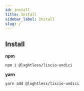 ```yaml
---
id: install
title: Install
sidebar_label: Install
slug: /
---
```


## Install

**npm**

```console
npm i @lxghtless/liscio-undici
```

**yarn**

```console
yarn add @lxghtless/liscio-undici
```
